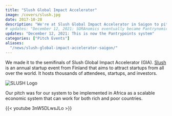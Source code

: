 ```yaml
---
title: "Slush Global Impact Accelerator"
image: /covers/slush.jpg
date: 2017-10-28
description: "We're at Slush Global Impact Accelerator in Saigon to pitch our economic system"
# updates: "December 12, 2021: SORAnomics eventually became Pantrynomics as a result of the community pantry phenomenon in 2020"
updates: "December 12, 2021: This is now the Pantrypoints system"
categories: ["Pitch Events"]
aliases:
  "/news/slush-global-impact-accelerator-saigon/"
---
```



We made it to the semifinals of Slush Global Impact Accelerator (GIA). [Slush](http://www.slush.org) is an annual startup event from Finland that aims to attract startups from all over the world. It hosts thousands of attendees, startups, and investors.

![SLUSH Logo](https://sorasystem.sirv.com/logos/slush.png)

Our pitch was for our system to be implemented in Africa as a scalable economic system that can work for both rich and poor countries. 
 
{{< youtube 3nW5DLwsJLo >}}
